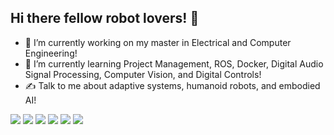 ## Hi there fellow robot lovers! 👋

<!--
**rperdomo-research/rperdomo-research** is a ✨ _special_ ✨ repository because its `README.md` (this file) appears on your GitHub profile.
-->
- 🔭 I’m currently working on my master in Electrical and Computer Engineering!
- 🌱 I’m currently learning Project Management, ROS, Docker, Digital Audio Signal Processing, Computer Vision, and Digital Controls!
- ✍️ Talk to me about adaptive systems, humanoid robots, and embodied AI!

<img src="https://img.shields.io/badge/Python-FFD43B?style=for-the-badge&logo=python&logoColor=blue" />
<img src="https://img.shields.io/badge/C-00599C?style=for-the-badge&logo=c&logoColor=white" />
<img src="https://img.shields.io/badge/C%2B%2B-00599C?style=for-the-badge&logo=c%2B%2B&logoColor=white" />
<img src="https://img.shields.io/badge/PyTorch-EE4C2C?style=for-the-badge&logo=pytorch&logoColor=white" />
<img src="https://img.shields.io/badge/TensorFlow-FF6F00?style=for-the-badge&logo=tensorflow&logoColor=white" />
<img src="https://img.shields.io/badge/Visual_Studio-5C2D91?style=for-the-badge&logo=visual%20studio&logoColor=white" />


